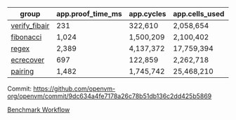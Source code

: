 | group | app.proof_time_ms | app.cycles | app.cells_used | leaf.proof_time_ms | leaf.cycles | leaf.cells_used |
| -- | -- | -- | -- | -- | -- | -- |
| [verify_fibair](https://github.com/openvm-org/openvm/blob/benchmark-results/benchmarks-pr/2154/verify_fibair-9dc634a4fe7178a26c78b51db136c2dd425b5869.md) | 231 |  322,610 |  2,058,654 |- | - | - |
| [fibonacci](https://github.com/openvm-org/openvm/blob/benchmark-results/benchmarks-pr/2154/fibonacci-9dc634a4fe7178a26c78b51db136c2dd425b5869.md) | 1,024 |  1,500,209 |  2,100,402 |- | - | - |
| [regex](https://github.com/openvm-org/openvm/blob/benchmark-results/benchmarks-pr/2154/regex-9dc634a4fe7178a26c78b51db136c2dd425b5869.md) | 2,389 |  4,137,372 |  17,759,394 |- | - | - |
| [ecrecover](https://github.com/openvm-org/openvm/blob/benchmark-results/benchmarks-pr/2154/ecrecover-9dc634a4fe7178a26c78b51db136c2dd425b5869.md) | 697 |  122,859 |  2,262,718 |- | - | - |
| [pairing](https://github.com/openvm-org/openvm/blob/benchmark-results/benchmarks-pr/2154/pairing-9dc634a4fe7178a26c78b51db136c2dd425b5869.md) | 1,482 |  1,745,742 |  25,468,210 |- | - | - |


Commit: https://github.com/openvm-org/openvm/commit/9dc634a4fe7178a26c78b51db136c2dd425b5869

[Benchmark Workflow](https://github.com/openvm-org/openvm/actions/runs/18326811781)
